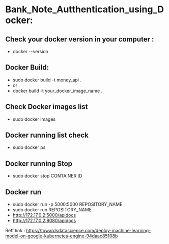 # Bank_Note_Autthentication_using_Docker:

## Check your docker version in your computer :
- docker --version

## Docker Build:
- sudo docker build -t money_api .
- or
- docker build -t your_docker_image_name .

## Check Docker images list
- sudo docker images


## Docker running list check
- sudo docker ps

## Docker running Stop
- sudo docker stop CONTAINER ID
 
## Docker run
- sudo docker run -p 5000:5000 REPOSITORY_NAME
- sudo docker run REPOSITORY_NAME
- http://172.17.0.2:5000/apidocs
- http://172.17.0.2:8080/apidocs


Reff link : https://towardsdatascience.com/deploy-machine-learning-model-on-google-kubernetes-engine-94daac85108b
